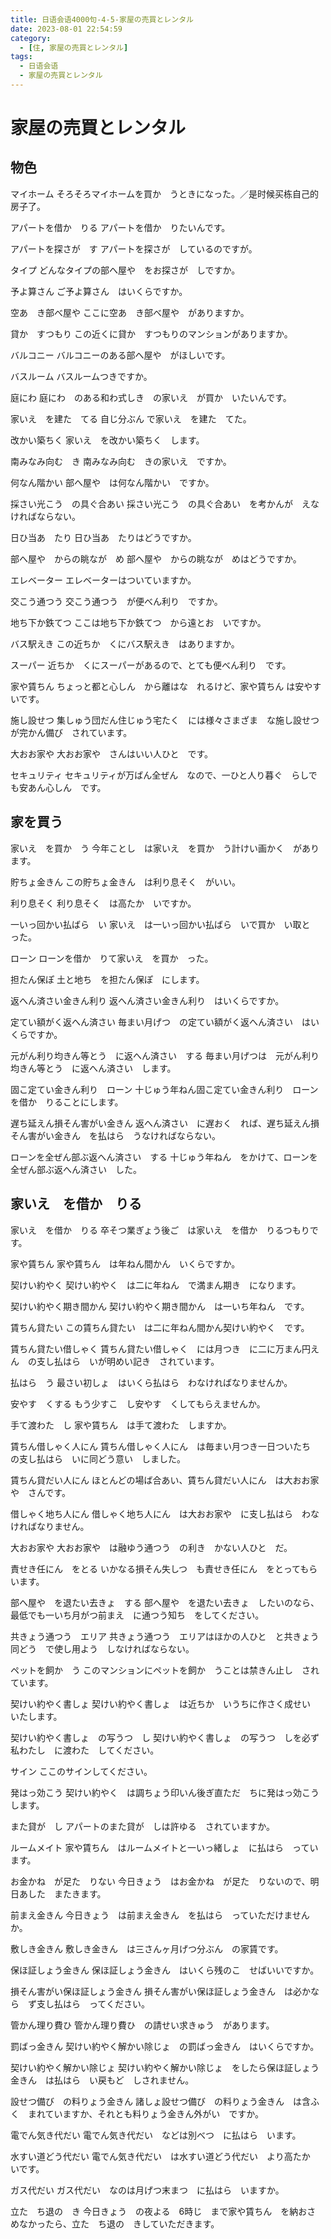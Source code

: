 ```yaml
---
title: 日语会语4000句-4-5-家屋の売買とレンタル
date: 2023-08-01 22:54:59
category:
  - [住, 家屋の売買とレンタル]
tags:
  - 日语会语
  - 家屋の売買とレンタル 
---
```


# 家屋の売買とレンタル

## 物色

マイホーム
そろそろマイホームを買か　うときになった。／是时候买栋自己的房子了。

アパートを借か　りる
アパートを借か　りたいんです。

アパートを探さが　す
アパートを探さが　しているのですが。

タイプ
どんなタイプの部へ屋や　をお探さが　しですか。

予よ算さん
ご予よ算さん　はいくらですか。

空あ　き部べ屋や
ここに空あ　き部べ屋や　がありますか。

貸か　すつもり
この近くに貸か　すつもりのマンションがありますか。

バルコニー
バルコニーのある部へ屋や　がほしいです。

バスルーム
バスルームつきですか。

庭にわ
庭にわ　のある和わ式しき　の家いえ　が買か　いたいんです。

家いえ　を建た　てる
自じ分ぶん で家いえ　を建た　てた。

改かい築ちく
家いえ　を改かい築ちく　します。

南みなみ向む　き
南みなみ向む　きの家いえ　ですか。

何なん階かい
部へ屋や　は何なん階かい　ですか。

採さい光こう　の具ぐ合あい
採さい光こう　の具ぐ合あい　を考かんが　えなければならない。

日ひ当あ　たり
日ひ当あ　たりはどうですか。

部へ屋や　からの眺なが　め
部へ屋や　からの眺なが　めはどうですか。

エレベーター
エレベーターはついていますか。

交こう通つう
交こう通つう　が便べん利り　ですか。

地ち下か鉄てつ
ここは地ち下か鉄てつ　から遠とお　いですか。

バス駅えき
この近ちか　くにバス駅えき　はありますか。

スーパー
近ちか　くにスーパーがあるので、とても便べん利り　です。

家や賃ちん
ちょっと都と心しん　から離はな　れるけど、家や賃ちん は安やす　いです。

施し設せつ
集しゅう団だん住じゅう宅たく　には様々さまざま　な施し設せつ　が完かん備び　されています。

大おお家や
大おお家や　さんはいい人ひと　です。

セキュリティ
セキュリティが万ばん全ぜん　なので、一ひと人り暮ぐ　らしでも安あん心しん　です。


## 家を買う

家いえ　を買か　う
今年ことし　は家いえ　を買か　う計けい画かく　があります。

貯ちょ金きん
この貯ちょ金きん　は利り息そく　がいい。

利り息そく
利り息そく　は高たか　いですか。

一いっ回かい払ばら　い
家いえ　は一いっ回かい払ばら　いで買か　い取と　った。

ローン
ローンを借か　りて家いえ　を買か　った。

担たん保ぽ
土と地ち　を担たん保ぽ　にします。

返へん済さい金きん利り
返へん済さい金きん利り　はいくらですか。

定てい額がく返へん済さい
毎まい月げつ　の定てい額がく返へん済さい　はいくらですか。

元がん利り均きん等とう　に返へん済さい　する
毎まい月げつは　元がん利り均きん等とう　に返へん済さい　します。

固こ定てい金きん利り　ローン
十じゅう年ねん固こ定てい金きん利り　ローンを借か　りることにします。

遅ち延えん損そん害がい金きん
返へん済さい　に遅おく　れば、遅ち延えん損そん害がい金きん　を払はら　うなければならない。

ローンを全ぜん部ぶ返へん済さい　する
十じゅう年ねん　をかけて、ローンを全ぜん部ぶ返へん済さい　した。


## 家いえ　を借か　りる

家いえ　を借か　りる
卒そつ業ぎょう後ご　は家いえ　を借か　りるつもりです。

家や賃ちん
家や賃ちん　は年ねん間かん　いくらですか。

契けい約やく
契けい約やく　は二に年ねん　で満まん期き　になります。

契けい約やく期き間かん
契けい約やく期き間かん　は一いち年ねん　です。

賃ちん貸たい
この賃ちん貸たい　は二に年ねん間かん契けい約やく　です。

賃ちん貸たい借しゃく
賃ちん貸たい借しゃく　には月つき　に二に万まん円えん　の支し払はら　いが明めい記き　されています。

払はら　う
最さい初しょ　はいくら払はら　わなければなりませんか。

安やす　くする
もう少すこ　し安やす　くしてもらえませんか。

手て渡わた　し
家や賃ちん　は手て渡わた　しますか。

賃ちん借しゃく人にん
賃ちん借しゃく人にん　は毎まい月つき一日ついたち　の支し払はら　いに同どう意い　しました。

賃ちん貸だい人にん
ほとんどの場ば合あい、賃ちん貸だい人にん　は大おお家や　さんです。

借しゃく地ち人にん
借しゃく地ち人にん　は大おお家や　に支し払はら　わなければなりません。

大おお家や
大おお家や　は融ゆう通つう　の利き　かない人ひと　だ。

責せき任にん　をとる
いかなる損そん失しつ　も責せき任にん　をとってもらいます。

部へ屋や　を退たい去きょ　する
部へ屋や　を退たい去きょ　したいのなら、最低でも一いち月がつ前まえ　に通つう知ち　をしてください。

共きょう通つう　エリア
共きょう通つう　エリアはほかの人ひと　と共きょう同どう　で使し用よう　しなければならない。

ペットを飼か　う
このマンションにペットを飼か　うことは禁きん止し　されています。

契けい約やく書しょ
契けい約やく書しょ　は近ちか　いうちに作さく成せい　いたします。

契けい約やく書しょ　の写うつ　し
契けい約やく書しょ　の写うつ　しを必ず私わたし　に渡わた　してください。

サイン
ここのサインしてください。

発はっ効こう
契けい約やく　は調ちょう印いん後ぎ直ただ　ちに発はっ効こう　します。

また貸が　し
アパートのまた貸が　しは許ゆる　されていますか。

ルームメイト
家や賃ちん　はルームメイトと一いっ緒しょ　に払はら　っています。

お金かね　が足た　りない
今日きょう　はお金かね　が足た　りないので、明日あした　またきます。

前まえ金きん
今日きょう　は前まえ金きん　を払はら　っていただけませんか。

敷しき金きん
敷しき金きん　は三さんヶ月げつ分ぶん　の家賃です。

保ほ証しょう金きん
保ほ証しょう金きん　はいくら残のこ　せばいいですか。

損そん害がい保ほ証しょう金きん
損そん害がい保ほ証しょう金きん　は必かなら　ず支し払はら　ってください。

管かん理り費ひ
管かん理り費ひ　の請せい求きゅう　があります。

罰ばっ金きん
契けい約やく解かい除じょ　の罰ばっ金きん　はいくらですか。

契けい約やく解かい除じょ
契けい約やく解かい除じょ　をしたら保ほ証しょう金きん　は払はら　い戻もど　しされません。

設せつ備び　の料りょう金きん
諸しょ設せつ備び　の料りょう金きん　は含ふく　まれていますか、それとも料りょう金きん外がい　ですか。

電でん気き代だい
電でん気き代だい　などは別べつ　に払はら　います。

水すい道どう代だい
電でん気き代だい　は水すい道どう代だい　より高たか　いです。

ガス代だい
ガス代だい　なのは月げつ末まつ　に払はら　いますか。

立た　ち退の　き
今日きょう　の夜よる　6時じ　まで家や賃ちん　を納おさ　めなかったら、立た　ち退の　きしていただきます。
